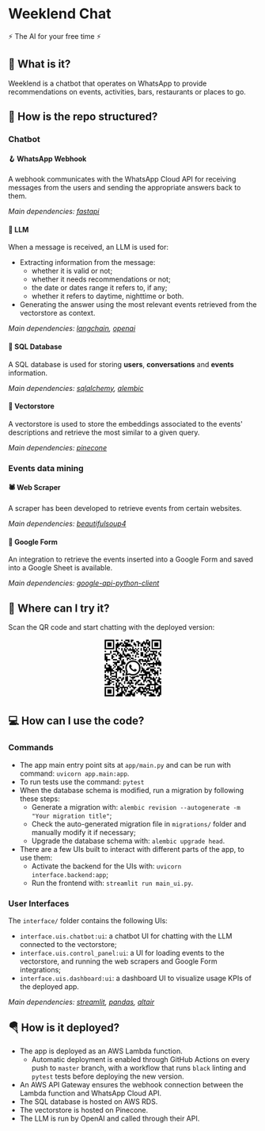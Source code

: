 # Weeklend Chat
⚡ The AI for your free time ⚡


## 🤔 What is it?
Weeklend is a chatbot that operates on WhatsApp to provide recommendations on events, activities, bars, restaurants or places to go.


## 🔧 How is the repo structured?
### Chatbot
#### 🪝 WhatsApp Webhook
A webhook communicates with the WhatsApp Cloud API for receiving messages from the users and sending the appropriate answers back to them.

*Main dependencies: [fastapi](https://github.com/tiangolo/fastapi)*

#### 🤖 LLM
When a message is received, an LLM is used for:
* Extracting information from the message:
  * whether it is valid or not;
  * whether it needs recommendations or not;
  * the date or dates range it refers to, if any;
  * whether it refers to daytime, nighttime or both.
* Generating the answer using the most relevant events retrieved from the vectorstore as context.

*Main dependencies: [langchain](https://github.com/langchain-ai/langchain), [openai](https://github.com/openai/openai-python)*

#### 💾 SQL Database
A SQL database is used for storing **users**, **conversations** and **events** information.

*Main dependencies: [sqlalchemy](https://github.com/sqlalchemy/sqlalchemy), [alembic](https://github.com/sqlalchemy/alembic)*

#### 🏪 Vectorstore
A vectorstore is used to store the embeddings associated to the events' descriptions and retrieve the most similar to a given query.

*Main dependencies: [pinecone](https://github.com/pinecone-io/pinecone-python-client)*


### Events data mining
#### 🕷️ Web Scraper
A scraper has been developed to retrieve events from certain websites.

*Main dependencies: [beautifulsoup4](https://www.crummy.com/software/BeautifulSoup/)*

#### 📝 Google Form
An integration to retrieve the events inserted into a Google Form and saved into a Google Sheet is available.

*Main dependencies: [google-api-python-client](https://github.com/googleapis/google-api-python-client)*


## 🚀 Where can I try it?
Scan the QR code and start chatting with the deployed version:

<center><img src="assets/weeklend-wa-qr.png" width="120" height="120"></center>


## 💻 How can I use the code?
### Commands
* The app main entry point sits at `app/main.py` and can be run with command: `uvicorn app.main:app`.
* To run tests use the command: `pytest`
* When the database schema is modified, run a migration by following these steps:
  * Generate a migration with: `alembic revision --autogenerate -m "Your migration title"`;
  * Check the auto-generated migration file in `migrations/` folder and manually modify it if necessary;
  * Upgrade the database schema with: `alembic upgrade head`.
* There are a few UIs built to interact with different parts of the app, to use them:
  * Activate the backend for the UIs with: `uvicorn interface.backend:app`;
  * Run the frontend with: `streamlit run main_ui.py`.

### User Interfaces
The `interface/` folder contains the following UIs:
* `interface.uis.chatbot:ui`: a chatbot UI for chatting with the LLM connected to the vectorstore;
* `interface.uis.control_panel:ui`: a UI for loading events to the vectorstore, and running the web scrapers and Google Form integrations;
* `interface.uis.dashboard:ui`: a dashboard UI to visualize usage KPIs of the deployed app.

*Main dependencies: [streamlit](https://github.com/streamlit/streamlit), [pandas](https://github.com/pandas-dev/pandas), [altair](https://github.com/altair-viz/altair)*


## 🪂 How is it deployed?
* The app is deployed as an AWS Lambda function.
  * Automatic deployment is enabled through GitHub Actions on every push to `master` branch, with a workflow that runs `black` linting and `pytest` tests before deploying the new version.
* An AWS API Gateway ensures the webhook connection between the Lambda function and WhatsApp Cloud API.
* The SQL database is hosted on AWS RDS.
* The vectorstore is hosted on Pinecone.
* The LLM is run by OpenAI and called through their API.
